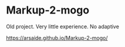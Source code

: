 # Markup-2-mogo
Old project. Very little experience. No adaptive

https://arsaide.github.io/Markup-2-mogo/
